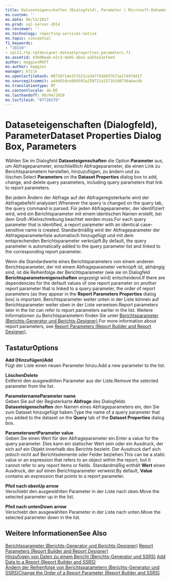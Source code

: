 ```yaml
---
title: Dataseteigenschaften (Dialogfeld), Parameter | Microsoft-Dokumentation
ms.custom: ''
ms.date: 06/13/2017
ms.prod: sql-server-2014
ms.reviewer: ''
ms.technology: reporting-services-native
ms.topic: conceptual
f1_keywords:
- "10150"
- sql12.rtp.rptdesigner.datasetproperties.parameters.f1
ms.assetid: 43b00aab-e2c3-4e85-abe1-a2b5a21efeed
author: maggiesMSFT
ms.author: maggies
manager: kfile
ms.openlocfilehash: 0073971de373321ce347f416657671e1f497dd1f
ms.sourcegitcommit: ad4d92dce894592a259721a1571b1d8736abacdb
ms.translationtype: MT
ms.contentlocale: de-DE
ms.lasthandoff: 08/04/2020
ms.locfileid: "87726570"
---
```

# <a name="dataset-properties-dialog-box-parameters"></a><span data-ttu-id="2613a-102">Dataseteigenschaften (Dialogfeld), Parameter</span><span class="sxs-lookup"><span data-stu-id="2613a-102">Dataset Properties Dialog Box, Parameters</span></span>
  <span data-ttu-id="2613a-103">Wählen Sie im Dialogfeld **Dataseteigenschaften** die Option **Parameter** aus, um Abfrageparameter, einschließlich Abfrageparameter, die einen Link zu Berichtsparametern herstellen, hinzuzufügen, zu ändern und zu löschen.</span><span class="sxs-lookup"><span data-stu-id="2613a-103">Select **Parameters** on the **Dataset Properties** dialog box to add, change, and delete query parameters, including query parameters that link to report parameters.</span></span>  
  
 <span data-ttu-id="2613a-104">Bei jedem Ändern der Abfrage auf der Abfrageregisterkarte wird der Abfragebefehl analysiert.</span><span class="sxs-lookup"><span data-stu-id="2613a-104">Whenever the query is changed on the query tab, the query command is parsed.</span></span> <span data-ttu-id="2613a-105">Für jeden Abfrageparameter, der identifiziert wird, wird ein Berichtsparameter mit einem identischen Namen erstellt, bei dem Groß-/Kleinschreibung beachtet werden muss.</span><span class="sxs-lookup"><span data-stu-id="2613a-105">For each query parameter that is identified, a report parameter with an identical case-sensitive name is created.</span></span> <span data-ttu-id="2613a-106">Standardmäßig wird der Abfrageparameter der Abfrageparameterliste automatisch hinzugefügt und mit dem entsprechenden Berichtsparameter verknüpft.</span><span class="sxs-lookup"><span data-stu-id="2613a-106">By default, the query parameter is automatically added to the query parameter list and linked to the corresponding report parameter.</span></span>  
  
 <span data-ttu-id="2613a-107">Wenn die Standardwerte eines Berichtsparameters von einem anderen Berichtsparameter, der mit einem Abfrageparameter verknüpft ist, abhängig sind, ist die Reihenfolge der Berichtsparameter (wie sie im Dialogfeld **Berichtsparametereigenschaften** angezeigt wird) entscheidend.</span><span class="sxs-lookup"><span data-stu-id="2613a-107">If there are dependencies for the default values of one report parameter on another report parameter that is linked to a query parameter, the order of report parameters (as they appear in the **Report Parameters Properties** dialog box) is important.</span></span> <span data-ttu-id="2613a-108">Berichtsparameter weiter unten in der Liste können auf Berichtsparameter weiter oben in der Liste verweisen.</span><span class="sxs-lookup"><span data-stu-id="2613a-108">Report parameters later in the list can refer to report parameters earlier in the list.</span></span> <span data-ttu-id="2613a-109">Weitere Informationen zu Berichtsparametern finden Sie unter [Berichtsparameter &#40;Berichts-Generator und Berichts-Designer&#41;](../report-design/report-parameters-report-builder-and-report-designer.md).</span><span class="sxs-lookup"><span data-stu-id="2613a-109">For more information about report parameters, see [Report Parameters &#40;Report Builder and Report Designer&#41;](../report-design/report-parameters-report-builder-and-report-designer.md).</span></span>  
  
## <a name="options"></a><span data-ttu-id="2613a-110">Tastatur</span><span class="sxs-lookup"><span data-stu-id="2613a-110">Options</span></span>  
 <span data-ttu-id="2613a-111">**Add (Hinzufügen)**</span><span class="sxs-lookup"><span data-stu-id="2613a-111">**Add**</span></span>  
 <span data-ttu-id="2613a-112">Fügt der Liste einen neuen Parameter hinzu.</span><span class="sxs-lookup"><span data-stu-id="2613a-112">Add a new parameter to the list.</span></span>  
  
 <span data-ttu-id="2613a-113">**Löschen**</span><span class="sxs-lookup"><span data-stu-id="2613a-113">**Delete**</span></span>  
 <span data-ttu-id="2613a-114">Entfernt den ausgewählten Parameter aus der Liste.</span><span class="sxs-lookup"><span data-stu-id="2613a-114">Remove the selected parameter from the list.</span></span>  
  
 <span data-ttu-id="2613a-115">**Parametername**</span><span class="sxs-lookup"><span data-stu-id="2613a-115">**Parameter name**</span></span>  
 <span data-ttu-id="2613a-116">Geben Sie auf der Registerkarte **Abfrage** des Dialogfelds **Dataseteigenschaften** den Namen eines Abfrageparameters ein, den Sie zum Dataset hinzugefügt haben.</span><span class="sxs-lookup"><span data-stu-id="2613a-116">Type the name of a query parameter that you added to the dataset on the **Query** tab of the **Dataset Properties** dialog box.</span></span>  
  
 <span data-ttu-id="2613a-117">**Parameterwert**</span><span class="sxs-lookup"><span data-stu-id="2613a-117">**Parameter value**</span></span>  
 <span data-ttu-id="2613a-118">Geben Sie einen Wert für den Abfrageparameter ein.</span><span class="sxs-lookup"><span data-stu-id="2613a-118">Enter a value for the query parameter.</span></span> <span data-ttu-id="2613a-119">Dies kann ein statischer Wert sein oder ein Ausdruck, der sich auf ein Objekt innerhalb des Berichts bezieht. Der Ausdruck darf sich jedoch nicht auf Berichtselemente oder Felder beziehen.</span><span class="sxs-lookup"><span data-stu-id="2613a-119">This can be a static value or an expression that refers to an object within the report, but it cannot refer to any report items or fields.</span></span> <span data-ttu-id="2613a-120">Standardmäßig enthält **Wert** einen Ausdruck, der auf einen Berichtsparameter verweist.</span><span class="sxs-lookup"><span data-stu-id="2613a-120">By default, **Value** contains an expression that points to a report parameter.</span></span>  
  
 <span data-ttu-id="2613a-121">**Pfeil nach oben**</span><span class="sxs-lookup"><span data-stu-id="2613a-121">**Up arrow**</span></span>  
 <span data-ttu-id="2613a-122">Verschiebt den ausgewählten Parameter in der Liste nach oben.</span><span class="sxs-lookup"><span data-stu-id="2613a-122">Move the selected parameter up in the list.</span></span>  
  
 <span data-ttu-id="2613a-123">**Pfeil nach unten**</span><span class="sxs-lookup"><span data-stu-id="2613a-123">**Down arrow**</span></span>  
 <span data-ttu-id="2613a-124">Verschiebt den ausgewählten Parameter in der Liste nach unten.</span><span class="sxs-lookup"><span data-stu-id="2613a-124">Move the selected parameter down in the list.</span></span>  
  
## <a name="see-also"></a><span data-ttu-id="2613a-125">Weitere Informationen</span><span class="sxs-lookup"><span data-stu-id="2613a-125">See Also</span></span>  
 <span data-ttu-id="2613a-126">[Berichtsparameter &#40;Berichts-Generator und Berichts-Designer&#41;](../report-design/report-parameters-report-builder-and-report-designer.md) </span><span class="sxs-lookup"><span data-stu-id="2613a-126">[Report Parameters &#40;Report Builder and Report Designer&#41;](../report-design/report-parameters-report-builder-and-report-designer.md) </span></span>  
 <span data-ttu-id="2613a-127">[Hinzufügen von Daten zu einem Bericht &#40;Berichts-Generator und SSRS&#41;](report-datasets-ssrs.md) </span><span class="sxs-lookup"><span data-stu-id="2613a-127">[Add Data to a Report &#40;Report Builder and SSRS&#41;](report-datasets-ssrs.md) </span></span>  
 [<span data-ttu-id="2613a-128">Ändern der Reihenfolge von Berichtsparametern &#40;Berichts-Generator und SSRS&#41;</span><span class="sxs-lookup"><span data-stu-id="2613a-128">Change the Order of a Report Parameter &#40;Report Builder and SSRS&#41;</span></span>](../report-design/change-the-order-of-a-report-parameter-report-builder-and-ssrs.md)  
  
  
